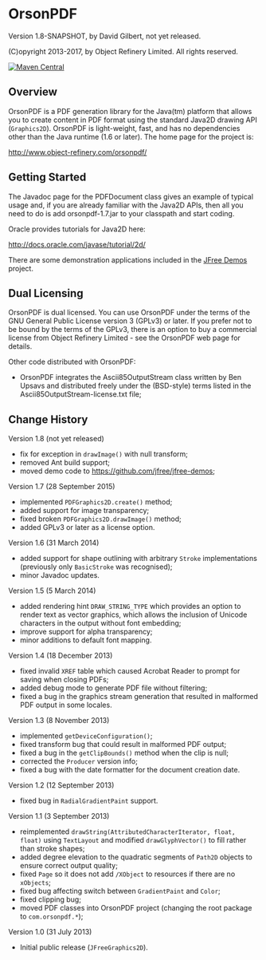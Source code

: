 OrsonPDF
========

Version 1.8-SNAPSHOT, by David Gilbert, not yet released.

(C)opyright 2013-2017, by Object Refinery Limited.  All rights reserved.

[![Maven Central](https://maven-badges.herokuapp.com/maven-central/com.orsonpdf/orsonpdf/badge.svg)](https://maven-badges.herokuapp.com/maven-central/com.orsonpdf/orsonpdf)

Overview
--------
OrsonPDF is a PDF generation library for the Java(tm) platform that allows you to create content in PDF format using the standard Java2D drawing API (`Graphics2D`).  OrsonPDF is light-weight, fast, and has no dependencies other than the Java runtime (1.6 or later).  The home page for the project is:

http://www.object-refinery.com/orsonpdf/

Getting Started
---------------
The Javadoc page for the PDFDocument class gives an example of typical usage and, if you are already familiar with the Java2D APIs, then all you need to do is add orsonpdf-1.7.jar to your classpath and start coding.

Oracle provides tutorials for Java2D here:

http://docs.oracle.com/javase/tutorial/2d/

There are some demonstration applications included in the [JFree Demos](https://github.com/jfree/jfree-demos) project. 


Dual Licensing
--------------
OrsonPDF is dual licensed.  You can use OrsonPDF under the terms of the GNU General Public License version 3 (GPLv3) or later.  If you prefer not to be bound by the terms of the GPLv3, there is an option to buy a commercial license from Object Refinery Limited - see the OrsonPDF web page for details.

Other code distributed with OrsonPDF:

- OrsonPDF integrates the Ascii85OutputStream class written by Ben Upsavs and distributed freely under the (BSD-style) terms listed in the Ascii85OutputStream-license.txt file;


Change History
--------------

Version 1.8 (not yet released)

- fix for exception in `drawImage()` with null transform;
- removed Ant build support;
- moved demo code to https://github.com/jfree/jfree-demos;


Version 1.7 (28 September 2015)

- implemented `PDFGraphics2D.create()` method;
- added support for image transparency;
- fixed broken `PDFGraphics2D.drawImage()` method;
- added GPLv3 or later as a license option.


Version 1.6 (31 March 2014)

- added support for shape outlining with arbitrary `Stroke` implementations (previously only `BasicStroke` was recognised);
- minor Javadoc updates.


Version 1.5 (5 March 2014)

- added rendering hint `DRAW_STRING_TYPE` which provides an option to render text as vector graphics, which allows the inclusion of Unicode characters in the output without font embedding;
- improve support for alpha transparency;
- minor additions to default font mapping.


Version 1.4 (18 December 2013)

- fixed invalid `XREF` table which caused Acrobat Reader to prompt for saving when closing PDFs;
- added debug mode to generate PDF file without filtering;
- fixed a bug in the graphics stream generation that resulted in malformed PDF output in some locales.


Version 1.3 (8 November 2013)

- implemented `getDeviceConfiguration()`;
- fixed transform bug that could result in malformed PDF output;
- fixed a bug in the `getClipBounds()` method when the clip is null;
- corrected the `Producer` version info;
- fixed a bug with the date formatter for the document creation date.


Version 1.2 (12 September 2013)

- fixed bug in `RadialGradientPaint` support.


Version 1.1 (3 September 2013)

- reimplemented `drawString(AttributedCharacterIterator, float, float)` using `TextLayout` and modified `drawGlyphVector()` to fill rather than stroke shapes;
- added degree elevation to the quadratic segments of `Path2D` objects to ensure correct output quality;
- fixed `Page` so it does not add `/XObject` to resources if there are no `xObjects`;
- fixed bug affecting switch between `GradientPaint` and `Color`;
- fixed clipping bug;
- moved PDF classes into OrsonPDF project (changing the root package to `com.orsonpdf.*`);


Version 1.0 (31 July 2013)

- Initial public release (`JFreeGraphics2D`).
